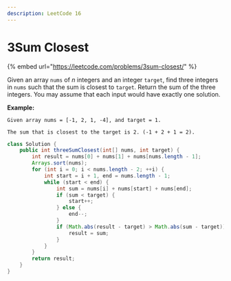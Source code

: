 ```yaml
---
description: LeetCode 16
---
```


# 3Sum Closest

{% embed url="https://leetcode.com/problems/3sum-closest/" %}

Given an array `nums` of _n_ integers and an integer `target`, find three integers in `nums` such that the sum is closest to `target`. Return the sum of the three integers. You may assume that each input would have exactly one solution.

**Example:**

```
Given array nums = [-1, 2, 1, -4], and target = 1.

The sum that is closest to the target is 2. (-1 + 2 + 1 = 2).
```

```java
class Solution {
    public int threeSumClosest(int[] nums, int target) {
        int result = nums[0] + nums[1] + nums[nums.length - 1];
        Arrays.sort(nums);
        for (int i = 0; i < nums.length - 2; ++i) {
            int start = i + 1, end = nums.length - 1;
            while (start < end) {
                int sum = nums[i] + nums[start] + nums[end];
                if (sum < target) {
                    start++;
                } else {
                    end--;
                }
                if (Math.abs(result - target) > Math.abs(sum - target)) {
                    result = sum;
                }
            }
        }
        return result;
    }
}
```
